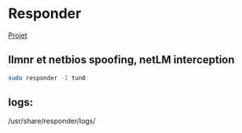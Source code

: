 # Responder

[Projet](https://github.com/lgandx/Responder)

## llmnr et netbios spoofing, netLM interception

```sh
sudo responder -I tun0
```


## logs: 

/usr/share/responder/logs/


